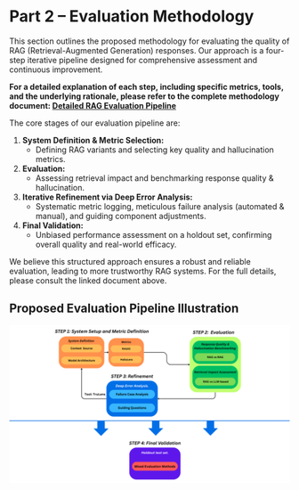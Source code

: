 # Part 2 – Evaluation Methodology

This section outlines the proposed methodology for evaluating the quality of RAG (Retrieval-Augmented Generation) responses. Our approach is a four-step iterative pipeline designed for comprehensive assessment and continuous improvement.

**For a detailed explanation of each step, including specific metrics, tools, and the underlying rationale, please refer to the complete methodology document: [Detailed RAG Evaluation Pipeline](./EVALUATION.pdf)**

The core stages of our evaluation pipeline are:

1.  **System Definition & Metric Selection:**
    *   Defining RAG variants and selecting key quality and hallucination metrics.
2.  **Evaluation:**
    *   Assessing retrieval impact and benchmarking response quality & hallucination.
3.  **Iterative Refinement via Deep Error Analysis:**
    *   Systematic metric logging, meticulous failure analysis (automated & manual), and guiding component adjustments.
4.  **Final Validation:**
    *   Unbiased performance assessment on a holdout set, confirming overall quality and real-world efficacy.

We believe this structured approach ensures a robust and reliable evaluation, leading to more trustworthy RAG systems. For the full details, please consult the linked document above.

## Proposed Evaluation Pipeline Illustration

![RAG Evaluation Pipeline Illustration](MethodologyImage.png)
